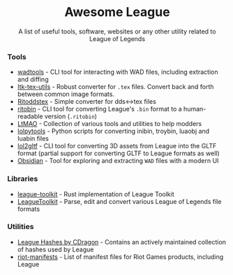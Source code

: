 <div align="center">
<h1>Awesome League</h1>

A list of useful tools, software, websites or any other utility related to League of Legends

</div>

### Tools
- [wadtools](https://github.com/LeagueToolkit/wadtools) - CLI tool for interacting with WAD files, including extraction and diffing
- [ltk-tex-utils](https://github.com/LeagueToolkit/ltk-tex-utils) - Robust converter for `.tex` files. Convert back and forth between common image formats.
- [Ritoddstex](https://github.com/Morilli/Ritoddstex) - Simple converter for dds<->tex files
- [ritobin](https://github.com/moonshadow565/ritobin) - CLI tool for converting League's `.bin` format to a human-readable version (`.ritobin`)
- [LtMAO](https://github.com/tarngaina/LtMAO) - Collection of various tools and utilities to help modders
- [lolpytools](https://github.com/moonshadow565/lolpytools) - Python scripts for converting inibin, troybin, luaobj and luabin files
- [lol2gltf](https://github.com/Crauzer/lol2gltf) - CLI tool for converting 3D assets from League into the GLTF format (partial support for converting GLTF to League formats as well)
- [Obsidian](https://github.com/Crauzer/Obsidian) - Tool for exploring and extracting `WAD` files with a modern UI

### Libraries
- [league-toolkit](https://github.com/LeagueToolkit/league-toolkit) - Rust implementation of League Toolkit
- [LeagueToolkit](https://github.com/LeagueToolkit/LeagueToolkit) - Parse, edit and convert various League of Legends file formats

### Utilities
- [League Hashes by CDragon](https://github.com/CommunityDragon/Data) - Contains an actively maintained collection of hashes used by League
- [riot-manifests](https://github.com/Morilli/riot-manifests) - List of manifest files for Riot Games products, including League
